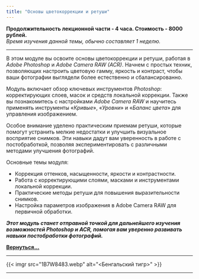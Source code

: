 ```yaml
---
title: "Основы цветокоррекции и ретуши"
---
```

**Продолжительность лекционной части - 4 часа. Стоимость - 8000 рублей.** <br>
*Время изучения данной темы, обычно составляет 1 неделю.*

---
В этом модуле вы освоите основы цветокоррекции и ретуши, работая в *Adobe Photoshop* и *Adobe Camera RAW (ACR)*. Начнем с простых техник, позволяющих настроить цветовую гамму, яркость и контраст, чтобы ваши фотографии выглядели более естественно и сбалансированно.

Модуль включает обзор ключевых инструментов *Photoshop*: корректирующих слоев, масок и средств локальной коррекции. Также вы познакомитесь с настройками *Adobe Camera RAW* и научитесь применять инструменты «*Кривые*», «*Уровни*» и «*Баланс цвета*» для управления изображением.

Особое внимание уделено практическим приемам ретуши, которые помогут устранить мелкие недостатки и улучшить визуальное восприятие снимков. Эти навыки дадут вам уверенность в работе с постобработкой, позволяя экспериментировать с различными методами улучшения фотографий.

Основные темы модуля:

- Коррекция оттенков, насыщенности, яркости и контрастности.
- Работа с корректирующими слоями, масками и инструментами локальной коррекции.
- Практические методы ретуши для повышения выразительности снимков.
- Настройка параметров изображения в Adobe Camera RAW для первичной обработки.

***Этот модуль станет отправной точкой для дальнейшего изучения возможностей Photoshop и ACR, помогая вам уверенно развивать навыки постобработки фотографий.***

**[Вернуться...](/training)**

---
{{< imgr src="1B7W8483.webp" alt="<Бенгальский тигр>" >}}

---

